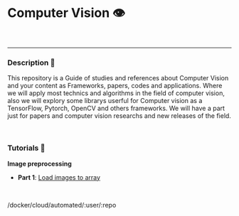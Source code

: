 # Computer Vision 👁️ 
<br>
<hr>



### Description :page_facing_up:

This repository is a Guide of studies and references about Computer Vision and your content as Frameworks, papers, codes and applications. Where we will apply most technics and algorithms in the field of computer vision, also we will explory some librarys userful for Computer vision as a TensorFlow, Pytorch, OpenCV and others frameworks. We will have a part just for papers and computer vision researchs and new releases of the field.


<br>


### Tutorials :rocket:


<b> Image preprocessing </b> 
* **Part 1**: [Load images to array](https://github.com/Felipe-Oliveira11/Detection-COVID19/blob/master/Detecting_Covid_19_Images.ipynb)



<br> 


/docker/cloud/automated/:user/:repo
